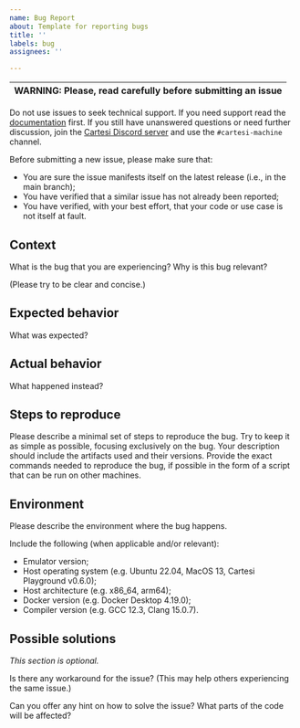```yaml
---
name: Bug Report
about: Template for reporting bugs
title: ''
labels: bug
assignees: ''

---
```


| WARNING: Please, read carefully before submitting an issue |
|------------------------------------------------------------|

Do not use issues to seek technical support.
If you need support read the [documentation](https://docs.cartesi.io/) first.
If you still have unanswered questions or need further discussion, join the [Cartesi Discord server](https://discord.gg/cartesi) and use the `#cartesi-machine` channel.

Before submitting a new issue, please make sure that:
- You are sure the issue manifests itself on the latest release (i.e., in the main branch);
- You have verified that a similar issue has not already been reported;
- You have verified, with your best effort, that your code or use case is not itself at fault.

## Context

What is the bug that you are experiencing?
Why is this bug relevant?

(Please try to be clear and concise.)

## Expected behavior

What was expected?

## Actual behavior

What happened instead?

## Steps to reproduce

Please describe a minimal set of steps to reproduce the bug.
Try to keep it as simple as possible, focusing exclusively on the bug.
Your description should include the artifacts used and their versions.
Provide the exact commands needed to reproduce the bug, if possible in the form of a script that can be run on other machines.

## Environment

Please describe the environment where the bug happens.

Include the following (when applicable and/or relevant):
- Emulator version;
- Host operating system (e.g. Ubuntu 22.04, MacOS 13, Cartesi Playground v0.6.0);
- Host architecture (e.g. x86_64, arm64);
- Docker version (e.g. Docker Desktop 4.19.0);
- Compiler version (e.g. GCC 12.3, Clang 15.0.7).

## Possible solutions

*This section is optional.*

Is there any workaround for the issue? (This may help others experiencing the same issue.)

Can you offer any hint on how to solve the issue?
What parts of the code will be affected?
